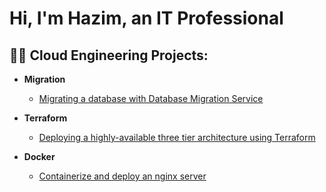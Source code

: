 <h1>Hi, I'm Hazim, an IT Professional

<h2>👨‍💻 Cloud Engineering Projects:</h2>

- <b>Migration</b>
  - [Migrating a database with Database Migration Service ](https://github.com/hazim2016/aws-database-migration)
  
- <b>Terraform</b>
  - [Deploying a highly-available three tier architecture using Terraform](https://github.com/hazim2016/deploying-a-three-tier-using-terraform)

- <b>Docker</b>
  - [Containerize and deploy an nginx server](https://github.com/hazim2016/containerize-and-deploy-ngnix-container)

